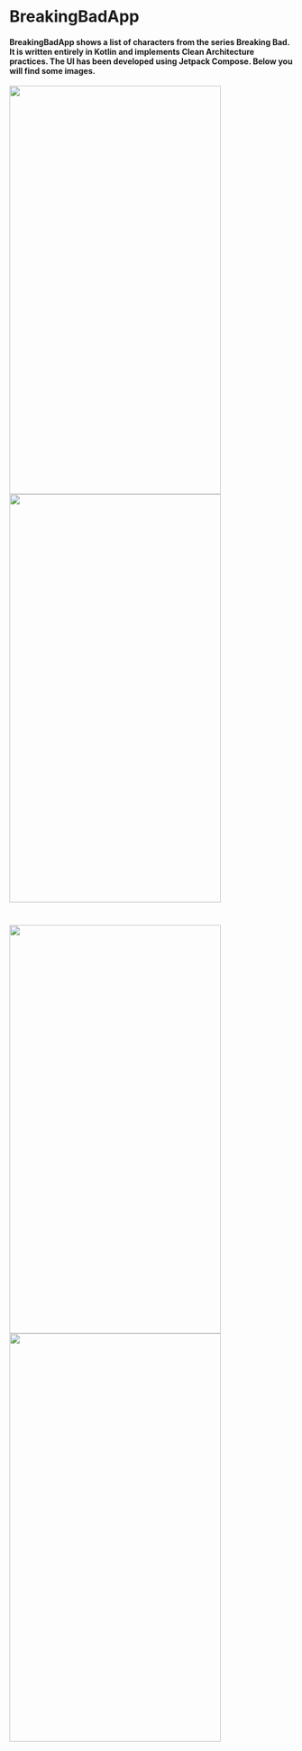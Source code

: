 # BreakingBadApp

#### BreakingBadApp shows a list of characters from the series Breaking Bad. It is written entirely in Kotlin and implements Clean Architecture practices. The UI has been developed using Jetpack Compose. Below you will find some images.

<img src="https://images2.imgbox.com/28/a3/YeHQpi3e_o.png" width="375" height="725"><img height="725" hspace="20"/><img src="https://images2.imgbox.com/f1/a0/DyUUaoQp_o.png" width="375" height="725">
<img width="770" vspace="20"/>
<img src="https://images2.imgbox.com/3d/7c/ChgU3F38_o.png" width="375" height="725"><img height="725" hspace="20"/><img src="https://images2.imgbox.com/63/51/KtMFw8i0_o.png" width="375" height="725">
















